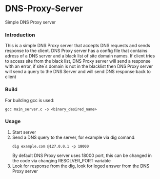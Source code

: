 # DNS-Proxy-Server
Simple DNS Proxy server

### Introduction
This is a simple DNS Proxy server that accepts DNS requests and sends response to the client. DNS Proxy server has a config file that contains adress of a DNS server and a black list of site domain names. If client tries to access site from the black list, DNS Proxy server will send a response with an error, if site`s domain is not in the blacklist then DNS Proxy server will send a query to the DNS Server and will send DNS response back to client

### Build
For building gcc is used:
```
gcc main_server.c -o <binary_desired_name>
```
### Usage
1) Start server
2) Send a DNS query to the server, for example via dig comand:
   ```
   dig example.com @127.0.0.1 -p 18000
   ```
   By default DNS Proxy server uses 18000 port, this can be changed in the code via changing RESOLVER_PORT variable
4) Look for response from the dig, look for loged answer from the DNS Proxy server
